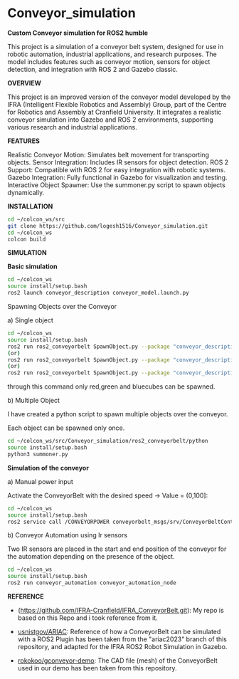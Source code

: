 # Conveyor_simulation
**Custom Conveyor simulation for ROS2 humble**

This project is a simulation of a conveyor belt system, designed for use in robotic automation, industrial applications, and research purposes. The model includes features such as conveyor motion, sensors for object detection, and integration with ROS 2 and Gazebo classic.

**OVERVIEW**

This project is an improved version of the conveyor model developed by the IFRA (Intelligent Flexible Robotics and Assembly) Group, part of the Centre for Robotics and Assembly at Cranfield University. It integrates a realistic conveyor simulation into Gazebo and ROS 2 environments, supporting various research and industrial applications.

**FEATURES**

Realistic Conveyor Motion: Simulates belt movement for transporting objects.
Sensor Integration: Includes IR sensors for object detection.
ROS 2 Support: Compatible with ROS 2 for easy integration with robotic systems.
Gazebo Integration: Fully functional in Gazebo for visualization and testing.
Interactive Object Spawner: Use the summoner.py script to spawn objects dynamically.

**INSTALLATION**
```sh
cd ~/colcon_ws/src
git clone https://github.com/logesh1516/Conveyor_simulation.git
cd ~/colcon_ws
colcon build
```
**SIMULATION**

**Basic simulation**

```sh
cd ~/colcon_ws
source install/setup.bash
ros2 launch conveyor_description conveyor_model.launch.py 
```
Spawning Objects over the Conveyor

a) Single object

```sh
cd ~/colcon_ws
source install/setup.bash
ros2 run ros2_conveyorbelt SpawnObject.py --package "conveyor_description" --urdf "redcube.urdf" --name "redcube" --x -0.2 --y 0 --z 1
(or)
ros2 run ros2_conveyorbelt SpawnObject.py --package "conveyor_description" --urdf "bluecube.urdf" --name "bluecube" --x -0.2 --y 0 --z 1
(or)
ros2 run ros2_conveyorbelt SpawnObject.py --package "conveyor_description" --urdf "greencube.urdf" --name "greencube" --x -0.2 --y 0 --z 1
```
through this command only red,green and bluecubes can be spawned.

b) Multiple Object

I have created a python script to spawn multiple objects over the conveyor.

Each object can be spawned only once.

```sh
cd ~/colcon_ws/src/Conveyor_simulation/ros2_conveyorbelt/python
source install/setup.bash
python3 summoner.py
```
**Simulation of the conveyor**

a) Manual power input

Activate the ConveyorBelt with the desired speed -> Value = (0,100]:

```sh
cd ~/colcon_ws
source install/setup.bash
ros2 service call /CONVEYORPOWER conveyorbelt_msgs/srv/ConveyorBeltControl "{power: --}"

```
b) Conveyor Automation using Ir sensors

Two IR sensors are placed in the start and end position of the conveyor for the automation depending on the presence of the object.

```sh
cd ~/colcon_ws
source install/setup.bash
ros2 run conveyor_automation conveyor_automation_node
```

**REFERENCE**

- (https://github.com/IFRA-Cranfield/IFRA_ConveyorBelt.git): My repo is based on this Repo and i took reference from it.

  
- [usnistgov/ARIAC](https://github.com/usnistgov/ARIAC): Reference of how a ConveyorBelt can be simulated with a ROS2 Plugin has been taken from the "ariac2023" branch of this repository, and adapted for the IFRA ROS2 Robot Simulation in Gazebo.


- [rokokoo/gconveyor-demo](https://github.com/rokokoo/conveyor_demo): The CAD file (mesh) of the ConveyorBelt used in our demo has been taken from this repository.



